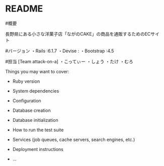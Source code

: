 # README

#概要

長野県にある小さな洋菓子店「ながのCAKE」の商品を通販するためのECサイト

#バージョン
・Rails :6.1.7
・Devise :
・Bootstrap :4.5

#担当
[Team attack-on-a]
・こってぃー
・しょう
・たけ
・むろ


Things you may want to cover:

* Ruby version

* System dependencies

* Configuration

* Database creation

* Database initialization

* How to run the test suite

* Services (job queues, cache servers, search engines, etc.)

* Deployment instructions

* ...
